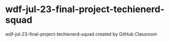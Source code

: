 # wdf-jul-23-final-project-techienerd-squad
wdf-jul-23-final-project-techienerd-squad created by GitHub Classroom
